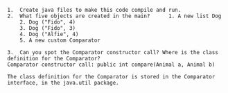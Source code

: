 	1.	Create java files to make this code compile and run. 
	2.	What five objects are created in the main? 		1. A new list Dog
		2. Dog ("Fido", 4)
		3. Dog ("Fido", 3)
		4. Dog ("Alfie", 4)
		5. A new custom Comparator

	3.	Can you spot the Comparator constructor call? Where is the class definition for the Comparator? 		
	Comparator constructor call: public int compare(Animal a, Animal b)
	
	The class definition for the Comparator is stored in the Comparator interface, in the java.util package.

